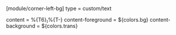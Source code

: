 [module/corner-left-bg]
type = custom/text


content = %{T6}%{T-}
content-foreground = ${colors.bg}
content-background = ${colors.trans}
